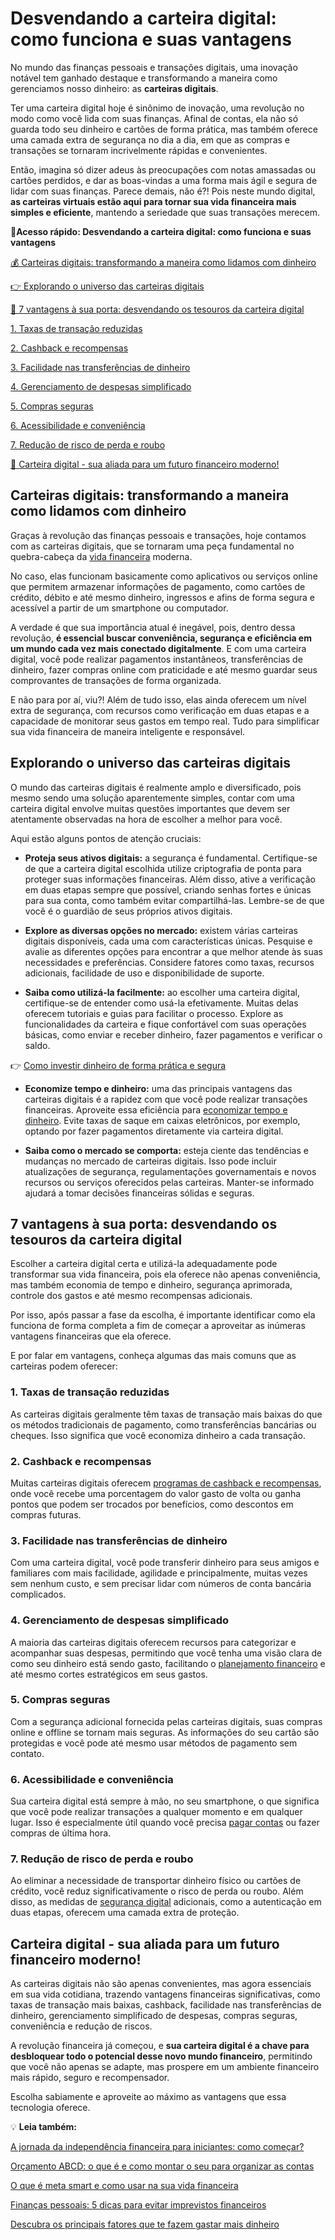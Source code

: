 # Desvendando a carteira digital: como funciona e suas vantagens

No mundo das finanças pessoais e transações digitais, uma inovação notável tem ganhado destaque e transformando a maneira como gerenciamos nosso dinheiro: as **carteiras digitais**.

Ter uma carteira digital hoje é sinônimo de inovação, uma revolução no modo como você lida com suas finanças. Afinal de contas, ela não só guarda todo seu dinheiro e cartões de forma prática, mas também oferece uma camada extra de segurança no dia a dia, em que as compras e transações se tornaram incrivelmente rápidas e convenientes.

Então, imagina só dizer adeus às preocupações com notas amassadas ou cartões perdidos, e dar as boas-vindas a uma forma mais ágil e segura de lidar com suas finanças. Parece demais, não é?! Pois neste mundo digital, **as carteiras virtuais estão aqui para tornar sua vida financeira mais simples e eficiente**, mantendo a seriedade que suas transações merecem.

**💙Acesso rápido: Desvendando a carteira digital: como funciona e suas vantagens**

[💰 Carteiras digitais: transformando a maneira como lidamos com dinheiro](#A)

[👉 Explorando o universo das carteiras digitais](#B)

[🎯 7 vantagens à sua porta: desvendando os tesouros da carteira digital](#C)

[1. Taxas de transação reduzidas](#D)

[2. Cashback e recompensas](#E)

[3. Facilidade nas transferências de dinheiro](#F)

[4. Gerenciamento de despesas simplificado](#G)

[5. Compras seguras](#H)

[6. Acessibilidade e conveniência](#I)

[7. Redução de risco de perda e roubo](#J)

[💙 Carteira digital - sua aliada para um futuro financeiro moderno!](#K)

[](#)
## Carteiras digitais: transformando a maneira como lidamos com dinheiro

Graças à revolução das finanças pessoais e transações, hoje contamos com as carteiras digitais, que se tornaram uma peça fundamental no quebra-cabeça da [vida financeira](https://meubolso.mercadopago.com.br/habitos-que-prejudicam-sua-vida-financeira) moderna.

No caso, elas funcionam basicamente como aplicativos ou serviços online que permitem armazenar informações de pagamento, como cartões de crédito, débito e até mesmo dinheiro, ingressos e afins de forma segura e acessível a partir de um smartphone ou computador.

A verdade é que sua importância atual é inegável, pois, dentro dessa revolução, **é essencial buscar conveniência, segurança e eficiência em um mundo cada vez mais conectado digitalmente**. E com uma carteira digital, você pode realizar pagamentos instantâneos, transferências de dinheiro, fazer compras online com praticidade e até mesmo guardar seus comprovantes de transações de forma organizada.

E não para por aí, viu?! Além de tudo isso, elas ainda oferecem um nível extra de segurança, com recursos como verificação em duas etapas e a capacidade de monitorar seus gastos em tempo real. Tudo para simplificar sua vida financeira de maneira inteligente e responsável.

[](#)
## Explorando o universo das carteiras digitais

O mundo das carteiras digitais é realmente amplo e diversificado, pois mesmo sendo uma solução aparentemente simples, contar com uma carteira digital envolve muitas questões importantes que devem ser atentamente observadas na hora de escolher a melhor para você.

Aqui estão alguns pontos de atenção cruciais:

- **Proteja seus ativos digitais:** a segurança é fundamental. Certifique-se de que a carteira digital escolhida utilize criptografia de ponta para proteger suas informações financeiras. Além disso, ative a verificação em duas etapas sempre que possível, criando senhas fortes e únicas para sua conta, como também evitar compartilhá-las. Lembre-se de que você é o guardião de seus próprios ativos digitais.

- **Explore as diversas opções no mercado:** existem várias carteiras digitais disponíveis, cada uma com características únicas. Pesquise e avalie as diferentes opções para encontrar a que melhor atende às suas necessidades e preferências. Considere fatores como taxas, recursos adicionais, facilidade de uso e disponibilidade de suporte.

- **Saiba como utilizá-la facilmente:** ao escolher uma carteira digital, certifique-se de entender como usá-la efetivamente. Muitas delas oferecem tutoriais e guias para facilitar o processo. Explore as funcionalidades da carteira e fique confortável com suas operações básicas, como enviar e receber dinheiro, fazer pagamentos e verificar o saldo.

👉 [Como investir dinheiro de forma prática e segura](https://meubolso.mercadopago.com.br/guia-pratico-para-investir-dinheiro)

- **Economize tempo e dinheiro:** uma das principais vantagens das carteiras digitais é a rapidez com que você pode realizar transações financeiras. Aproveite essa eficiência para [economizar tempo e dinheiro](https://meubolso.mercadopago.com.br/por-que-voce-nao-consegue-economizar). Evite taxas de saque em caixas eletrônicos, por exemplo, optando por fazer pagamentos diretamente via carteira digital.

- **Saiba como o mercado se comporta:** esteja ciente das tendências e mudanças no mercado de carteiras digitais. Isso pode incluir atualizações de segurança, regulamentações governamentais e novos recursos ou serviços oferecidos pelas carteiras. Manter-se informado ajudará a tomar decisões financeiras sólidas e seguras.

[](#)
## 7 vantagens à sua porta: desvendando os tesouros da carteira digital

Escolher a carteira digital certa e utilizá-la adequadamente pode transformar sua vida financeira, pois ela oferece não apenas conveniência, mas também economia de tempo e dinheiro, segurança aprimorada, controle dos gastos e até mesmo recompensas adicionais.

Por isso, após passar a fase da escolha, é importante identificar como ela funciona de forma completa a fim de começar a aproveitar as inúmeras vantagens financeiras que ela oferece.

E por falar em vantagens, conheça algumas das mais comuns que as carteiras podem oferecer:

[](#)
### 1. Taxas de transação reduzidas

As carteiras digitais geralmente têm taxas de transação mais baixas do que os métodos tradicionais de pagamento, como transferências bancárias ou cheques. Isso significa que você economiza dinheiro a cada transação.

[](#)
### 2. Cashback e recompensas

Muitas carteiras digitais oferecem [programas de cashback e recompensas](https://meubolso.mercadopago.com.br/vantagens-do-cashback-na-vida-financeira), onde você recebe uma porcentagem do valor gasto de volta ou ganha pontos que podem ser trocados por benefícios, como descontos em compras futuras.

[](#)
### 3. Facilidade nas transferências de dinheiro

Com uma carteira digital, você pode transferir dinheiro para seus amigos e familiares com mais facilidade, agilidade e principalmente, muitas vezes sem nenhum custo, e sem precisar lidar com números de conta bancária complicados.

[](#)
### 4. Gerenciamento de despesas simplificado

A maioria das carteiras digitais oferecem recursos para categorizar e acompanhar suas despesas, permitindo que você tenha uma visão clara de como seu dinheiro está sendo gasto, facilitando o [planejamento financeiro](https://meubolso.mercadopago.com.br/planejamento-financeiro-para-sair-do-vermelho) e até mesmo cortes estratégicos em seus gastos.

[](#)
### 5. Compras seguras

Com a segurança adicional fornecida pelas carteiras digitais, suas compras online e offline se tornam mais seguras. As informações do seu cartão são protegidas e você pode até mesmo usar métodos de pagamento sem contato.

[](#)
### 6. Acessibilidade e conveniência

Sua carteira digital está sempre à mão, no seu smartphone, o que significa que você pode realizar transações a qualquer momento e em qualquer lugar. Isso é especialmente útil quando você precisa [pagar contas](https://meubolso.mercadopago.com.br/quais-contas-a-pagar-na-falta-de-dinheiro) ou fazer compras de última hora.

[](#)
### 7. Redução de risco de perda e roubo

Ao eliminar a necessidade de transportar dinheiro físico ou cartões de crédito, você reduz significativamente o risco de perda ou roubo. Além disso, as medidas de [segurança digital](https://meubolso.mercadopago.com.br/garanta-sua-seguranca-digital) adicionais, como a autenticação em duas etapas, oferecem uma camada extra de proteção.

[](#)
## Carteira digital - sua aliada para um futuro financeiro moderno!

As carteiras digitais não são apenas convenientes, mas agora essenciais em sua vida cotidiana, trazendo vantagens financeiras significativas, como taxas de transação mais baixas, cashback, facilidade nas transferências de dinheiro, gerenciamento simplificado de despesas, compras seguras, conveniência e redução de riscos.

A revolução financeira já começou, e **sua carteira digital é a chave para desbloquear todo o potencial desse novo mundo financeiro**, permitindo que você não apenas se adapte, mas prospere em um ambiente financeiro mais rápido, seguro e recompensador.

Escolha sabiamente e aproveite ao máximo as vantagens que essa tecnologia oferece.

💡 **Leia também:**

[A jornada da independência financeira para iniciantes: como começar?](https://meubolso.mercadopago.com.br/a-jornada-da-independencia-financeira-para-iniciantes-como-comecar)

[Orçamento ABCD: o que é e como montar o seu para organizar as contas](https://meubolso.mercadopago.com.br/orcamento-abcd)

[O que é meta smart e como usar na sua vida financeira](https://meubolso.mercadopago.com.br/meta-smart)

[Finanças pessoais: 5 dicas para evitar imprevistos financeiros](https://meubolso.mercadopago.com.br/financas-pessoais-para-evitar-imprevistos-financeiros)

[Descubra os principais fatores que te fazem gastar mais dinheiro](https://meubolso.mercadopago.com.br/gastar-mais-dinheiro)
